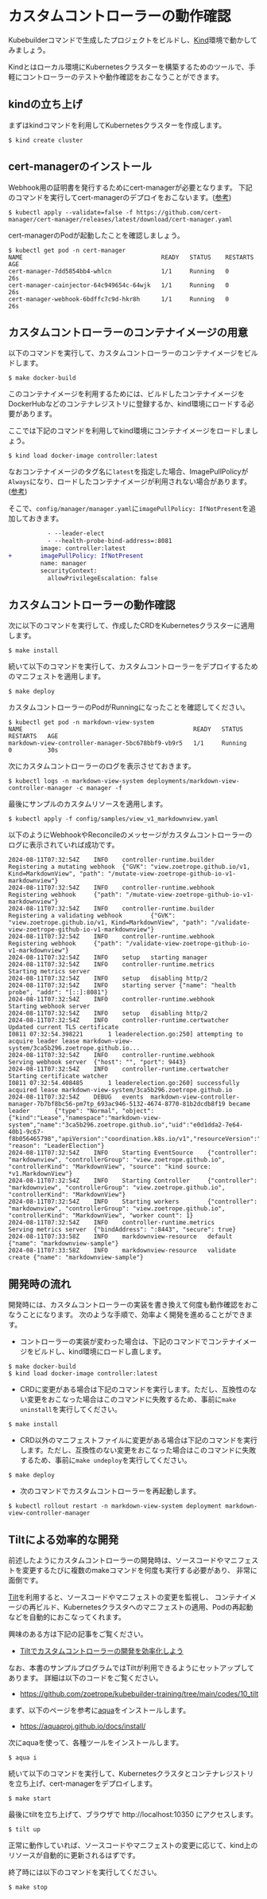 # カスタムコントローラーの動作確認

Kubebuilderコマンドで生成したプロジェクトをビルドし、[Kind](https://kind.sigs.k8s.io/docs/user/quick-start/)環境で動かしてみましょう。

Kindとはローカル環境にKubernetesクラスターを構築するためのツールで、手軽にコントローラーのテストや動作確認をおこなうことができます。

## kindの立ち上げ

まずはkindコマンドを利用してKubernetesクラスターを作成します。

```console
$ kind create cluster
```

## cert-managerのインストール

Webhook用の証明書を発行するためにcert-managerが必要となります。
下記のコマンドを実行してcert-managerのデプロイをおこないます。([参考](https://cert-manager.io/docs/installation/kubectl/))

```console
$ kubectl apply --validate=false -f https://github.com/cert-manager/cert-manager/releases/latest/download/cert-manager.yaml
```

cert-managerのPodが起動したことを確認しましょう。

```console
$ kubectl get pod -n cert-manager
NAME                                       READY   STATUS    RESTARTS   AGE
cert-manager-7dd5854bb4-whlcn              1/1     Running   0          26s
cert-manager-cainjector-64c949654c-64wjk   1/1     Running   0          26s
cert-manager-webhook-6bdffc7c9d-hkr8h      1/1     Running   0          26s
```

## カスタムコントローラーのコンテナイメージの用意

以下のコマンドを実行して、カスタムコントローラーのコンテナイメージをビルドします。

```console
$ make docker-build
```

このコンテナイメージを利用するためには、ビルドしたコンテナイメージをDockerHubなどのコンテナレジストリに登録するか、kind環境にロードする必要があります。

ここでは下記のコマンドを利用してkind環境にコンテナイメージをロードしましょう。

```console
$ kind load docker-image controller:latest
```

なおコンテナイメージのタグ名に`latest`を指定した場合、ImagePullPolicyが`Always`になり、ロードしたコンテナイメージが利用されない場合があります。
([参考](https://kind.sigs.k8s.io/docs/user/quick-start/#loading-an-image-into-your-cluster))

そこで、`config/manager/manager.yaml`に`imagePullPolicy: IfNotPresent`を追加しておきます。

```diff
           - --leader-elect
           - --health-probe-bind-address=:8081
         image: controller:latest
+        imagePullPolicy: IfNotPresent
         name: manager
         securityContext:
           allowPrivilegeEscalation: false
```

## カスタムコントローラーの動作確認

次に以下のコマンドを実行して、作成したCRDをKubernetesクラスターに適用します。

```console
$ make install
```

続いて以下のコマンドを実行して、カスタムコントローラーをデプロイするためのマニフェストを適用します。

```console
$ make deploy
```

カスタムコントローラーのPodがRunningになったことを確認してください。

```console
$ kubectl get pod -n markdown-view-system
NAME                                                READY   STATUS    RESTARTS   AGE
markdown-view-controller-manager-5bc678bbf9-vb9r5   1/1     Running   0          30s
```

次にカスタムコントローラーのログを表示させておきます。

```console
$ kubectl logs -n markdown-view-system deployments/markdown-view-controller-manager -c manager -f
```

最後にサンプルのカスタムリソースを適用します。

```console
$ kubectl apply -f config/samples/view_v1_markdownview.yaml
```

以下のようにWebhookやReconcileのメッセージがカスタムコントローラーのログに表示されていれば成功です。

```console
2024-08-11T07:32:54Z    INFO    controller-runtime.builder      Registering a mutating webhook  {"GVK": "view.zoetrope.github.io/v1, Kind=MarkdownView", "path": "/mutate-view-zoetrope-github-io-v1-markdownview"}
2024-08-11T07:32:54Z    INFO    controller-runtime.webhook      Registering webhook     {"path": "/mutate-view-zoetrope-github-io-v1-markdownview"}
2024-08-11T07:32:54Z    INFO    controller-runtime.builder      Registering a validating webhook        {"GVK": "view.zoetrope.github.io/v1, Kind=MarkdownView", "path": "/validate-view-zoetrope-github-io-v1-markdownview"}
2024-08-11T07:32:54Z    INFO    controller-runtime.webhook      Registering webhook     {"path": "/validate-view-zoetrope-github-io-v1-markdownview"}
2024-08-11T07:32:54Z    INFO    setup   starting manager
2024-08-11T07:32:54Z    INFO    controller-runtime.metrics      Starting metrics server
2024-08-11T07:32:54Z    INFO    setup   disabling http/2
2024-08-11T07:32:54Z    INFO    starting server {"name": "health probe", "addr": "[::]:8081"}
2024-08-11T07:32:54Z    INFO    controller-runtime.webhook      Starting webhook server
2024-08-11T07:32:54Z    INFO    setup   disabling http/2
2024-08-11T07:32:54Z    INFO    controller-runtime.certwatcher  Updated current TLS certificate
I0811 07:32:54.398221       1 leaderelection.go:250] attempting to acquire leader lease markdown-view-system/3ca5b296.zoetrope.github.io...
2024-08-11T07:32:54Z    INFO    controller-runtime.webhook      Serving webhook server  {"host": "", "port": 9443}
2024-08-11T07:32:54Z    INFO    controller-runtime.certwatcher  Starting certificate watcher
I0811 07:32:54.408485       1 leaderelection.go:260] successfully acquired lease markdown-view-system/3ca5b296.zoetrope.github.io
2024-08-11T07:32:54Z    DEBUG   events  markdown-view-controller-manager-7b7bf8bc56-pm7tp_693ac946-5132-4674-8770-81b2dcdb8f19 became leader       {"type": "Normal", "object": {"kind":"Lease","namespace":"markdown-view-system","name":"3ca5b296.zoetrope.github.io","uid":"e0d1dda2-7e64-40b1-9c67-f8b056465798","apiVersion":"coordination.k8s.io/v1","resourceVersion":"1411"}, "reason": "LeaderElection"}
2024-08-11T07:32:54Z    INFO    Starting EventSource    {"controller": "markdownview", "controllerGroup": "view.zoetrope.github.io", "controllerKind": "MarkdownView", "source": "kind source: *v1.MarkdownView"}
2024-08-11T07:32:54Z    INFO    Starting Controller     {"controller": "markdownview", "controllerGroup": "view.zoetrope.github.io", "controllerKind": "MarkdownView"}
2024-08-11T07:32:54Z    INFO    Starting workers        {"controller": "markdownview", "controllerGroup": "view.zoetrope.github.io", "controllerKind": "MarkdownView", "worker count": 1}
2024-08-11T07:32:54Z    INFO    controller-runtime.metrics      Serving metrics server  {"bindAddress": ":8443", "secure": true}
2024-08-11T07:33:58Z    INFO    markdownview-resource   default {"name": "markdownview-sample"}
2024-08-11T07:33:58Z    INFO    markdownview-resource   validate create {"name": "markdownview-sample"}
```

## 開発時の流れ

開発時には、カスタムコントローラーの実装を書き換えて何度も動作確認をおこなうことになります。
次のような手順で、効率よく開発を進めることができます。

- コントローラーの実装が変わった場合は、下記のコマンドでコンテナイメージをビルドし、kind環境にロードし直します。
```
$ make docker-build
$ kind load docker-image controller:latest
```

- CRDに変更がある場合は下記のコマンドを実行します。ただし、互換性のない変更をおこなった場合はこのコマンドに失敗するため、事前に`make uninstall`を実行してください。
```
$ make install
```

- CRD以外のマニフェストファイルに変更がある場合は下記のコマンドを実行します。ただし、互換性のない変更をおこなった場合はこのコマンドに失敗するため、事前に`make undeploy`を実行してください。
```
$ make deploy
```

- 次のコマンドでカスタムコントローラーを再起動します。
```
$ kubectl rollout restart -n markdown-view-system deployment markdown-view-controller-manager
```

## Tiltによる効率的な開発

前述したようにカスタムコントローラーの開発時は、ソースコードやマニフェストを変更するたびに複数のmakeコマンドを何度も実行する必要があり、
非常に面倒です。

[Tilt](https://tilt.dev)を利用すると、ソースコードやマニフェストの変更を監視し、
コンテナイメージの再ビルド、Kubernetesクラスタへのマニフェストの適用、Podの再起動などを自動的におこなってくれます。

興味のある方は下記の記事をご覧ください。

- [Tiltでカスタムコントローラーの開発を効率化しよう](https://zenn.dev/zoetro/articles/fba4c77a7fa3fb)

なお、本書のサンプルプログラムではTiltが利用できるようにセットアップしてあります。
詳細は以下のコードをご覧ください。

- https://github.com/zoetrope/kubebuilder-training/tree/main/codes/10_tilt

まず、以下のページを参考に[aqua](https://aquaproj.github.io)をインストールします。

- https://aquaproj.github.io/docs/install/

次にaquaを使って、各種ツールをインストールします。

```console
$ aqua i
```

続いて以下のコマンドを実行して、Kubernetesクラスタとコンテナレジストリを立ち上げ、cert-managerをデプロイします。

```console
$ make start
```

最後にtiltを立ち上げて、ブラウザで http://localhost:10350 にアクセスします。

```console
$ tilt up
```

正常に動作していれば、ソースコードやマニフェストの変更に応じて、kind上のリソースが自動的に更新されるはずです。

終了時には以下のコマンドを実行してください。

```console
$ make stop
```
